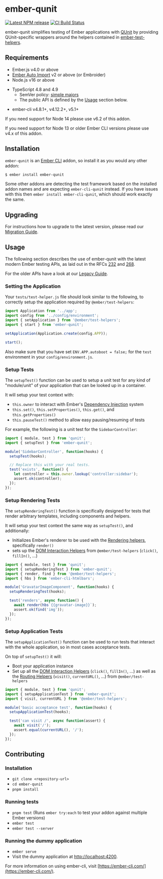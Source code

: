 # ember-qunit

[![Latest NPM release][npm-badge]][npm-badge-url]
[![CI Build Status][ci-badge]][ci-badge-url]

[npm-badge]: https://img.shields.io/npm/v/ember-qunit.svg
[npm-badge-url]: https://www.npmjs.com/package/ember-qunit
[ci-badge]: https://github.com/emberjs/ember-qunit/workflows/CI/badge.svg
[ci-badge-url]: https://github.com/emberjs/ember-qunit/actions?query=workflow%3ACI

ember-qunit simplifies testing of Ember applications with
[QUnit](https://qunitjs.com/) by providing QUnit-specific wrappers around the
helpers contained in
[ember-test-helpers](https://github.com/emberjs/ember-test-helpers).


Requirements
------------------------------------------------------------------------------

* Ember.js v4.0 or above
* [Ember Auto Import](https://github.com/embroider-build/ember-auto-import) v2 or above (or Embroider) 
* Node.js v16 or above
- TypeScript 4.8 and 4.9
  - SemVer policy: [simple majors](https://www.semver-ts.org/#simple-majors)
  - The public API is defined by the [Usage](#usage) section below.
* ember-cli v4.8.1+, v4.12.2+, v5.1+

If you need support for Node 14 please use v6.2 of this addon.

If you need support for Node 13 or older Ember CLI versions please use v4.x
of this addon.


Installation
------------------------------------------------------------------------------

`ember-qunit` is an [Ember CLI](http://www.ember-cli.com/) addon, so install it
as you would any other addon:

```sh
$ ember install ember-qunit
```

Some other addons are detecting the test framework based on the installed
addon names and are expecting `ember-cli-qunit` instead. If you have issues
with this then `ember install ember-cli-qunit`, which should work exactly
the same.

Upgrading
------------------------------------------------------------------------------

For instructions how to upgrade to the latest version, please read our
[Migration Guide](docs/migration.md).

Usage
------------------------------------------------------------------------------

The following section describes the use of ember-qunit with the latest modern
Ember testing APIs, as laid out in the RFCs
[232](https://github.com/emberjs/rfcs/blob/master/text/0232-simplify-qunit-testing-api.md)
and
[268](https://github.com/emberjs/rfcs/blob/master/text/0268-acceptance-testing-refactor.md).

For the older APIs have a look at our [Legacy Guide](docs/legacy.md).

### Setting the Application

Your `tests/test-helper.js` file should look similar to the following, to
correctly setup the application required by `@ember/test-helpers`:

```javascript
import Application from '../app';
import config from '../config/environment';
import { setApplication } from '@ember/test-helpers';
import { start } from 'ember-qunit';

setApplication(Application.create(config.APP));

start();
```

Also make sure that you have set `ENV.APP.autoboot = false;` for the `test`
environment in your `config/environment.js`.

### Setup Tests

The `setupTest()` function can be used to setup a unit test for any kind
of "module/unit" of your application that can be looked up in a container.

It will setup your test context with:

* `this.owner` to interact with Ember's [Dependency Injection](https://guides.emberjs.com/v3.0.0/applications/dependency-injection/)
  system
* `this.set()`, `this.setProperties()`, `this.get()`, and `this.getProperties()`
* `this.pauseTest()` method to allow easy pausing/resuming of tests

For example, the following is a unit test for the `SidebarController`:

```javascript
import { module, test } from 'qunit';
import { setupTest } from 'ember-qunit';

module('SidebarController', function(hooks) {
  setupTest(hooks);

  // Replace this with your real tests.
  test('exists', function() {
    let controller = this.owner.lookup('controller:sidebar');
    assert.ok(controller);
  });
});
```


### Setup Rendering Tests

The `setupRenderingTest()` function is specifically designed for tests that
render arbitrary templates, including components and helpers.

It will setup your test context the same way as `setupTest()`, and additionally:

* Initializes Ember's renderer to be used with the
  [Rendering helpers](https://github.com/emberjs/ember-test-helpers/blob/master/API.md#rendering-helpers),
  specifically `render()`
* sets up the [DOM Interaction Helpers](https://github.com/emberjs/ember-test-helpers/blob/master/API.md#dom-interaction-helpers)
  from `@ember/test-helpers` (`click()`, `fillIn()`, ...)

```javascript
import { module, test } from 'qunit';
import { setupRenderingTest } from 'ember-qunit';
import { render, find } from '@ember/test-helpers';
import { hbs } from 'ember-cli-htmlbars';

module('GravatarImageComponent', function(hooks) {
  setupRenderingTest(hooks);

  test('renders', async function() {
    await render(hbs`{{gravatar-image}}`);
    assert.ok(find('img'));
  });
});
```

### Setup Application Tests

The `setupApplicationTest()` function can be used to run tests that interact
with the whole application, so in most cases acceptance tests.

On top of `setupTest()` it will:

* Boot your application instance
* Set up all the [DOM Interaction Helpers](https://github.com/emberjs/ember-test-helpers/blob/master/API.md#dom-interaction-helpers)
  (`click()`, `fillIn()`, ...) as well as the [Routing Helpers](https://github.com/emberjs/ember-test-helpers/blob/master/API.md#routing-helpers)
  (`visit()`, `currentURL()`, ...) from `@ember/test-helpers`

```javascript
import { module, test } from 'qunit';
import { setupApplicationTest } from 'ember-qunit';
import { visit, currentURL } from '@ember/test-helpers';

module('basic acceptance test', function(hooks) {
  setupApplicationTest(hooks);

  test('can visit /', async function(assert) {
    await visit('/');
    assert.equal(currentURL(), '/');
  });
});
```


Contributing
------------------------------------------------------------------------------

### Installation

* `git clone <repository-url>`
* `cd ember-qunit`
* `pnpm install`

### Running tests

* `pnpm test` (Runs `ember try:each` to test your addon against multiple Ember versions)
* `ember test`
* `ember test --server`

### Running the dummy application

* `ember serve`
* Visit the dummy application at [http://localhost:4200](http://localhost:4200).

For more information on using ember-cli, visit [https://ember-cli.com/](https://ember-cli.com/).
